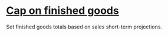 # **[Cap on finished goods](https://ware2go.co/articles/inventory-days-on-hand/)**

Set finished goods totals based on sales short-term projections.
